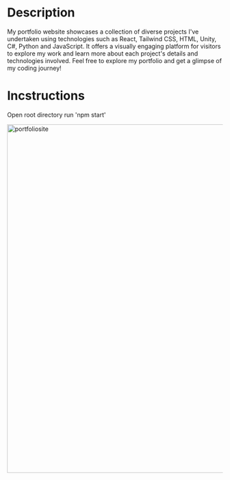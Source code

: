# Description
My portfolio website showcases a collection of diverse projects I've undertaken using technologies such as React, Tailwind CSS, HTML, Unity, C#, Python and JavaScript. It offers a visually engaging platform for visitors to explore my work and learn more about each project's details and technologies involved. Feel free to explore my portfolio and get a glimpse of my coding journey!

# Incstructions
Open root directory
run 'npm start'

<img width="813" alt="portfoliosite" src="https://github.com/Forworddash/portfoliosite/assets/59719097/cd23aff1-edb9-423c-89be-f7fc72d04964">
